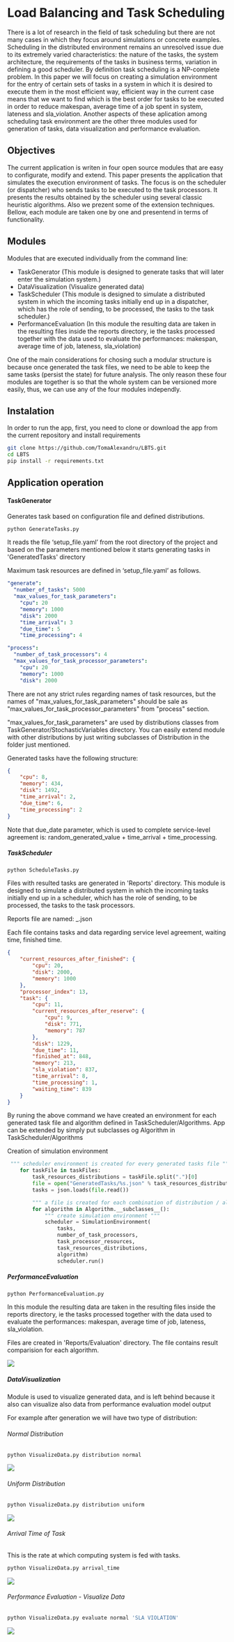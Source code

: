 # Load Balancing and Task Scheduling

There is a lot of research in the field of task scheduling but there are not many cases in which they focus around simulations or concrete examples. Scheduling in the distributed environment remains an unresolved issue due to its extremely varied characteristics: the nature of the tasks, the system architecture, the requirements of the tasks in business terms, variation in defining a good scheduler. By definition task scheduling is a NP-complete problem.
  In this paper we will focus on  creating a simulation environment for the entry of certain sets of tasks in a system in which it is desired to execute them in the most efficient way, efficient way in the current case means that we want to find which is the best order for tasks to be executed in order to reduce makespan, average time of a job spent in system, lateness and sla_violation.
  Another aspects of these aplication among scheduling task environment are the other three modules used for generation of tasks, data visualization and performance evaluation.

## Objectives
The current application is writen in four open source modules that are easy to configurate, modify and extend.
This paper presents the application that simulates the execution environment of tasks. The focus is on the scheduler (or dispatcher) who sends tasks to be executed to the task processors. It presents the results obtained by the scheduler using several classic heuristic algorithms. Also we prezent some of the extension techniques.
Bellow, each module are taken one by one and presentend in terms of functionality.

## Modules
Modules that are executed individually from the command line:
  - TaskGenerator (This module is designed to generate tasks that will later enter the simulation system.)
  - DataVisualization (Visualize generated data)
  - TaskScheduler (This module is designed to simulate a distributed system in which the incoming tasks initially end up in a dispatcher, which has the role of sending, to be processed, the tasks to the task scheduler.)
  - PerformanceEvaluation (In this module the resulting data are taken in the resulting files inside the reports directory, ie the tasks processed together with the data used to evaluate the performances:  makespan, average time of job, lateness, sla_violation)

One of the main considerations for chosing such a modular structure is because once generated the task files, we need to be able to keep the same tasks (persist the state) for future analysis. The only reason these four modules are together is so that the whole system can be versioned more easily, thus, we can use any of the four modules independly.

## Instalation
In order to run the app, first, you need to clone or download the app from the current repository and install requirements

```bash
git clone https://github.com/TomaAlexandru/LBTS.git
cd LBTS
pip install -r requirements.txt
```

## Application operation

#### TaskGenerator
Generates task based on configuration file and defined distributions.
```bash
python GenerateTasks.py
```

It reads the file ‘setup_file.yaml’ from the root directory of the project and based on the parameters mentioned below it starts generating tasks in 'GeneratedTasks' directory

Maximum task resources are defined in ‘setup_file.yaml’ as follows.

```yaml
"generate":
  "number_of_tasks": 5000
  "max_values_for_task_parameters":
    "cpu": 20
    "memory": 1000
    "disk": 2000
    "time_arrival": 3
    "due_time": 5
    "time_processing": 4

"process":
  "number_of_task_processors": 4
  "max_values_for_task_processor_parameters":
    "cpu": 20
    "memory": 1000
    "disk": 2000
```
There are not any strict rules regarding names of task resources, but the names of "max_values_for_task_parameters" should be sale as "max_values_for_task_processor_parameters" from "process" section.

"max_values_for_task_parameters" are used by distributions classes from TaskGenerator/StochasticVariables directory. You can easily extend module with other distributions by just writing subclasses of Distribution in the folder just mentioned.

Generated tasks have the following structure:
```json
{
    "cpu": 8,
    "memory": 434,
    "disk": 1492,
    "time_arrival": 2,
    "due_time": 6,
    "time_processing": 2
}
```
Note that due_date parameter, which is used to complete service-level agreement is: random_generated_value + time_arrival + time_processing.

##### TaskScheduler
```bash
python ScheduleTasks.py
```
Files with resulted tasks are generated in 'Reports' directory.
This module is designed to simulate a distributed system in which the incoming tasks initially end up in a scheduler, which has the role of sending, to be processed, the tasks to the task processors.

Reports file are named: <resourceDistribution>_<algorithm>.json
  
Each file contains tasks and data regarding service level agreement, waiting time, finished time.

```json
{
    "current_resources_after_finished": {
        "cpu": 20,
        "disk": 2000,
        "memory": 1000
    },
    "processor_index": 13,
    "task": {
        "cpu": 11,
        "current_resources_after_reserve": {
            "cpu": 9,
            "disk": 771,
            "memory": 787
        },
        "disk": 1229,
        "due_time": 11,
        "finished_at": 848,
        "memory": 213,
        "sla_violation": 837,
        "time_arrival": 8,
        "time_processing": 1,
        "waiting_time": 839
    }
}
```
By runing the above command we have created an environment for each generated task file and algorithm defined in TaskScheduler/Algorithms. App can be extended by simply put subclasses og Algorithm in TaskScheduler/Algorithms

Creation of simulation environment

```python
 """ scheduler environment is created for every generated tasks file """
    for taskFile in taskFiles:
        task_resources_distributions = taskFile.split(".")[0]
        file = open("GeneratedTasks/%s.json" % task_resources_distributions, "r")
        tasks = json.loads(file.read())

        """ a file is created for each combination of distribution / algorithm """
        for algorithm in Algorithm.__subclasses__():
            """ create simulation environment """
            scheduler = SimulationEnvironment(
                tasks,
                number_of_task_processors,
                task_processor_resources,
                task_resources_distributions,
                algorithm)
                scheduler.run()
```

##### PerformanceEvaluation
```bash
python PerformanceEvaluation.py
```
In this module the resulting data are taken in the resulting files inside the reports directory, ie the tasks processed together with the data used to evaluate the performances:  makespan, average time of job, lateness, sla_violation.

Files are created in 'Reports/Evaluation' directory. The file contains result comparision for each algorithm.

<img src="https://raw.githubusercontent.com/TomaAlexandru/LBTS/master/Resources/performance_evaluation_result.jpg" />

##### DataVisualization
Module is used to visualize generated data, and is left behind because it also can visualize also data from performance evaluation model output

For example after generation we will have two type of distribution:

###### Normal Distribution

```bash
python VisualizeData.py distribution normal
```

<img src="https://raw.githubusercontent.com/TomaAlexandru/LBTS/master/Resources/normal_dist.jpg" />

###### Uniform Distribution

```bash
python VisualizeData.py distribution uniform
```

<img src="https://raw.githubusercontent.com/TomaAlexandru/LBTS/master/Resources/uniform_dist.jpg" />

###### Arrival Time of Task

This is the rate at which computing system is fed with tasks.

```bash
python VisualizeData.py arrival_time
```

<img src="https://raw.githubusercontent.com/TomaAlexandru/LBTS/master/Resources/arrival_time.png" />

###### Performance Evaluation - Visualize Data

```bash
python VisualizeData.py evaluate normal 'SLA VIOLATION'
```
<img src="https://raw.githubusercontent.com/TomaAlexandru/LBTS/master/Resources/scheduler.png" />
